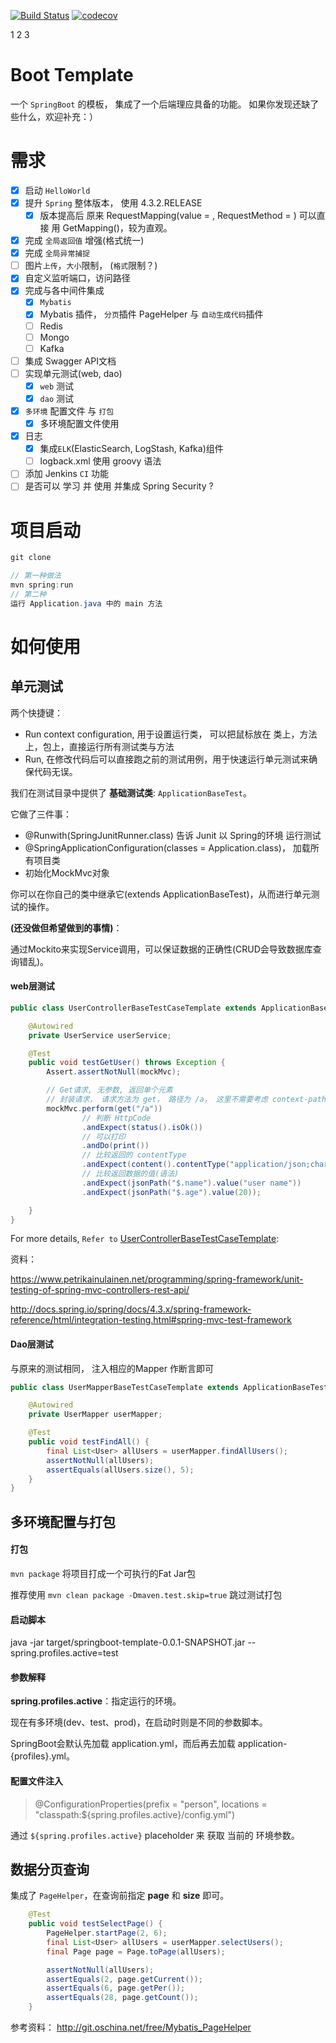 [![Build Status](https://img.shields.io/travis/whitewallpaper/ce-springboot/master.svg)](https://travis-ci.org/whitewallpaper/ce-springboot)
[![codecov](https://codecov.io/gh/whitewallpaper/ce-springboot/branch/master/graph/badge.svg)](https://codecov.io/gh/whitewallpaper/ce-springboot)

1
2
3
# Boot Template #
一个 `SpringBoot` 的模板， 集成了一个后端理应具备的功能。
如果你发现还缺了些什么，欢迎补充：）

# 需求 #
- [x] 启动 `HelloWorld`
- [x] 提升 `Spring` 整体版本， 使用 4.3.2.RELEASE
    - [x] 版本提高后 原来 RequestMapping(value = , RequestMethod = ) 可以直接 用 GetMapping()，较为直观。
- [x] 完成 `全局返回值` 增强(格式统一)
- [x] 完成 `全局异常捕捉`
- [ ]  图片`上传`，`大小`限制， (`格式`限制？)
- [x] 自定义监听端口，访问路径
- [x] 完成与各中间件集成
    - [x] `Mybatis`
    - [x] Mybatis 插件， `分页`插件 PageHelper 与 `自动生成代码`插件
    - [ ] Redis
    - [ ] Mongo
    - [ ] Kafka
- [ ] 集成 Swagger API文档
- [ ] 实现单元测试(web, dao)
    - [x] `web` 测试
    - [x] `dao` 测试
- [x] `多环境` 配置文件 与 `打包`
    - [x] 多环境配置文件使用
- [x] 日志
    - [x] 集成`ELK`(ElasticSearch, LogStash, Kafka)组件
    - [ ] logback.xml 使用 groovy 语法
- [ ] 添加 Jenkins `CI` 功能
- [ ] 是否可以 学习 并 使用 并集成 Spring Security ?

# 项目启动 #

``` java
git clone

// 第一种做法
mvn spring:run
// 第二种
运行 Application.java 中的 main 方法
```


# 如何使用 #

## 单元测试 ##
两个快捷键：
* Run context configuration, 用于设置运行类， 可以把鼠标放在 类上，方法上，包上，直接运行所有测试类与方法
* Run, 在修改代码后可以直接跑之前的测试用例，用于快速运行单元测试来确保代码无误。

我们在测试目录中提供了 **基础测试类**: `ApplicationBaseTest`。

它做了三件事：
* @Runwith(SpringJunitRunner.class) 告诉 Junit 以 Spring的环境 运行测试
* @SpringApplicationConfiguration(classes = Application.class)， 加载所有项目类
* 初始化MockMvc对象

你可以在你自己的类中继承它(extends ApplicationBaseTest)，从而进行单元测试的操作。

**(还没做但希望做到的事情)**：

通过Mockito来实现Service调用，可以保证数据的正确性(CRUD会导致数据库查询错乱)。

#### web层测试 ####

~~~ java
public class UserControllerBaseTestCaseTemplate extends ApplicationBaseTest {

    @Autowired
    private UserService userService;

    @Test
    public void testGetUser() throws Exception {
        Assert.assertNotNull(mockMvc);

        // Get请求, 无参数, 返回单个元素
        // 封装请求， 请求方法为 get， 路径为 /a， 这里不需要考虑 context-path
        mockMvc.perform(get("/a"))
                // 判断 HttpCode
                .andExpect(status().isOk())
                // 可以打印
                .andDo(print())
                // 比较返回的 contentType
                .andExpect(content().contentType("application/json;charset=UTF-8"))
                // 比较返回数据的值(语法)
                .andExpect(jsonPath("$.name").value("user name"))
                .andExpect(jsonPath("$.age").value(20));

    }
}
~~~
For more details, `Refer to`
[UserControllerBaseTestCaseTemplate](https://git.zhai.me/spring-boot/template/blob/develop/src/test/java/com/zhaimi/springboot/controller/UserControllerTestCaseTemplate.java):

资料：

https://www.petrikainulainen.net/programming/spring-framework/unit-testing-of-spring-mvc-controllers-rest-api/

http://docs.spring.io/spring/docs/4.3.x/spring-framework-reference/html/integration-testing.html#spring-mvc-test-framework

#### Dao层测试 ####

与原来的测试相同， 注入相应的Mapper 作断言即可
~~~ java
public class UserMapperBaseTestCaseTemplate extends ApplicationBaseTest {

    @Autowired
    private UserMapper userMapper;

    @Test
    public void testFindAll() {
        final List<User> allUsers = userMapper.findAllUsers();
        assertNotNull(allUsers);
        assertEquals(allUsers.size(), 5);
    }
}
~~~

## 多环境配置与打包 ##

#### 打包 ####
`mvn package` 将项目打成一个可执行的Fat Jar包

推荐使用 `mvn clean package -Dmaven.test.skip=true` 跳过测试打包

#### 启动脚本 ####
java -jar target/springboot-template-0.0.1-SNAPSHOT.jar --spring.profiles.active=test
#### 参数解释 ####
**spring.profiles.active**：指定运行的环境。

现在有多环境(dev、test、prod)，在启动时则是不同的参数脚本。

SpringBoot会默认先加载 application.yml，而后再去加载 application-{profiles}.yml。

#### 配置文件注入 ####

> @ConfigurationProperties(prefix = "person", locations = "classpath:${spring.profiles.active}/config.yml")

通过 `${spring.profiles.active}` placeholder 来 获取 当前的 环境参数。

## 数据分页查询 ##
集成了 `PageHelper`，在查询前指定 **page** 和 **size** 即可。

~~~ java
    @Test
    public void testSelectPage() {
        PageHelper.startPage(2, 6);
        final List<User> allUsers = userMapper.selectUsers();
        final Page page = Page.toPage(allUsers);

        assertNotNull(allUsers);
        assertEquals(2, page.getCurrent());
        assertEquals(6, page.getPer());
        assertEquals(28, page.getCount());
    }
~~~
参考资料：
http://git.oschina.net/free/Mybatis_PageHelper
